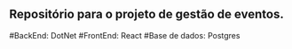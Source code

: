 ## Repositório para o projeto de gestão de eventos.

#BackEnd: DotNet
#FrontEnd: React
#Base de dados: Postgres
